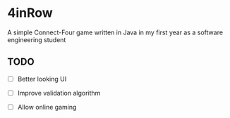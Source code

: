 # 4inRow
A simple Connect-Four game written in Java in my first year as a software engineering student

## TODO
- [ ] Better looking UI
- [ ] Improve validation algorithm
- [ ] Allow online gaming

